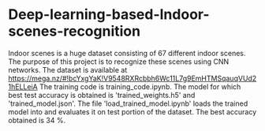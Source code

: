 # Deep-learning-based-Indoor-scenes-recognition
Indoor scenes is a huge dataset consisting of 67 different indoor scenes. The purpose of this project is to recognize these scenes using CNN networks. The dataset is available at https://mega.nz/#!bcYxgYaK!V9548RXRcbbh6Wc11L7g9EmHTMSqauqVUd21hELLeiA
The training code is training_code.ipynb. The model for which best test accuracy is obtained is 'trained_weights.h5' and 'trained_model.json'. The file 'load_trained_model.ipynb' loads the trained model into and evaluates it on test portion of the dataset. The best accuracy obtained is 34 %.
